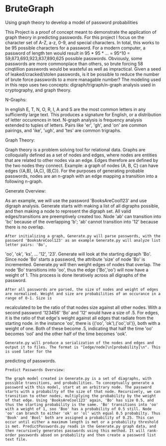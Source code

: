 # BruteGraph
Using graph theory to develop a model of password probabilities

  This Project is a proof of concept meant to demonstrate the application of graph theory in predicting passwords. For this project I focus on the character set of A-Z, a-z, 0-9, and special characters. In total, this works to be 95 possible characters for a password. For a modern computer, a password of length ten would result in 95 * 95 * ... = 95^10 = 59,873,693,923,837,890,625 possible passwords. Obviously, some passwords are more commonplace than others, so brute forcing 58 cinqtillion passwords would be wasteful as well as impractical. Given a seed of leaked/cracked/stolen passwords, is it be possible to reduce the number of brute force passwords to a more managable number? 
  The modeling used in this repo uses two concepts: digraph/trigraph/n-graph analysis used in cryptography, and graph theory. 
  
  
  
  N-Graphs:
  
  In english E, T, N, O, R, I, A and S are the most common letters in any sufficiently large text. This produces a signature for English, or a distribution of letter occurences in text. N-graph analysis is frequency analysis extended to tuples of letters. Pairs like 'er', 'gh', and 'on' are common pairings, and 'ike', 'ugh', and 'tes' are common trigraphs.
  
  
  
  Graph Theory:
  
  Graph theory is a problem solving tool for relational data. Graphs are colloquially defined as a set of nodes and edges, where nodes are entities that are related to other nodes via an edge. Edges therefore are defined by the two nodes they connect. Example: a graph of nodes {A, B, C} can have edges {(A,B), (A,C), (B,C)}. For the purposes of generating probable passwords, nodes are an n-graph with an edge mapping a transition into a following n-graph.
  
  
  
  Generate Overview:
  
  As an example, we will use the password 'BooksAreCool123' and use digraph analysis. Generate starts with making a list of all digraphs possible, and then making a
node to represent the digraph set. All valid edges/transitions are preemptively created too. Node 'ab' can transition into 'bc' because of the overlapping 'b'; 'ab'
cannot transition into '12' because there is no overlap. 
    
    After initializing a graph, Generate.py will parse passwords, with the password 'BooksAreCool123' as an example Generate.py will analyze list letter pairs: 'Bo',
'oo', 'ok', 'ks', ... '12', '23'. Generate will look at the starting digraph 'Bo'. Since node 'Bo' starts a password, the attribute 'size' of node 'Bo' is incremented.
Generate.py will then weight edges of nodes that overlap. The node 'Bo' transitions into 'oo', thus the edge ('Bo','oo') will now have a weight of 1. This process is
done iteratively across all digraphs of the password.
    
    After all passwords are parsed, the size of nodes and weight of edges are normalized. Weight and size are probabilities of an occurance in a range of 0-1. Size is
recalculated to be the ratio of that nodes size against all other nodes. With a second password '123456' 'Bo' and '12' would have a size of .5. For edges, it is the
ratio of that edge's weight against all edges that radiate from the starting node. in the instance 'oo', there is {('oo', 'ok'),('oo','ol')}, both with a weight of
one. Both of these become .5, indicating that half the time 'oo' becomes 'ool' and the other half of the time becomes 'ook'.
    
    Generate.py will produce a serialization of the nodes and edges and output it to files. The format is "[edge/node]\n[probability]\n". This is used later for the
predicting of passwords.
    
    
    
    Predict Passwords Overview:
    
    The graph model created in Generate.py is a set of diagraphs, with possible transitions, and probabilities. To conceptually generate a password with this model, start at an arbitrary node. The password starts with a probabilty of the size of that node. Recursively, we can transition to other nodes, multiplying the probability by the weight of that edge. Using 'BooksAreCool123' again, 'Bo' has size 0.5, and thus the starting probability is the same. 'Bo' transitions into 'oo' with a weight of 1, soo 'Boo' has a probability of 0.5 still. Node 'oo' can branch to either 'ok' or 'ol' with equal 0.5 probabilty. Thus 'Book' and 'Bool' both are assigned a probability of 0.25. This can occur until either a maximum length is met or a probability threshold is met. PredictPasswords.py reads in the Generate.py graph data, and then recursively generates passwords using this method. It will rank-order passwords absed on probability and then create a password list text file.
